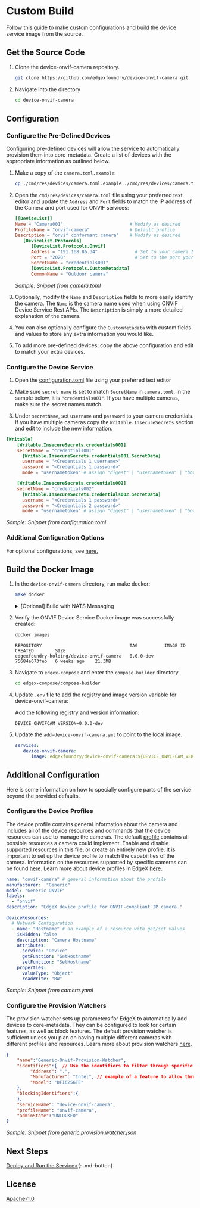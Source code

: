 # Custom Build

Follow this guide to make custom configurations and build the device service image from the source.

## Get the Source Code

1. Clone the device-onvif-camera repository.

   ```bash
   git clone https://github.com/edgexfoundry/device-onvif-camera.git
   ```

2. Navigate into the directory

   ```bash
   cd device-onvif-camera
   ```


## Configuration

### Configure the Pre-Defined Devices

Configuring pre-defined devices will allow the service to automatically provision them into core-metadata. Create a list of devices with the appropriate information as outlined below.

1. Make a copy of the `camera.toml.example`:  
   ```bash
   cp ./cmd/res/devices/camera.toml.example ./cmd/res/devices/camera.toml
   ```

1. Open the `cmd/res/devices/camera.toml` file using your preferred text editor and update the `Address` and `Port` fields to match the IP address of the Camera and port used for ONVIF services:

   ```toml
   [[DeviceList]]
   Name = "Camera001"                         # Modify as desired
   ProfileName = "onvif-camera"               # Default profile
   Description = "onvif conformant camera"    # Modify as desired
      [DeviceList.Protocols]
         [DeviceList.Protocols.Onvif]
         Address = "191.168.86.34"              # Set to your camera IP address
         Port = "2020"                          # Set to the port your camera uses
         SecretName = "credentials001"
         [DeviceList.Protocols.CustomMetadata]
         CommonName = "Outdoor camera"
   ```
   <p align="left">
      <i>Sample: Snippet from camera.toml</i>
   </p>

1. Optionally, modify the `Name` and `Description` fields to more easily identify the camera. The `Name` is the camera name used when using ONVIF Device Service Rest APIs. The `Description` is simply a more detailed explanation of the camera.

1. You can also optionally configure the `CustomMetadata` with custom fields and values to store any extra information you would like.

1. To add more pre-defined devices, copy the above configuration and edit to match your extra devices.


### Configure the Device Service
1. Open the [configuration.toml](./cmd/res/configuration.toml) file using your preferred text editor

1. Make sure `secret name` is set to match `SecretName` in `camera.toml`. In the sample below, it is `"credentials001"`. If you have multiple cameras, make sure the secret names match.

1. Under `secretName`, set `username` and `password` to your camera credentials. If you have multiple cameras copy the `Writable.InsecureSecrets` section and edit to include the new information.

```toml
[Writable]
    [Writable.InsecureSecrets.credentials001]
    secretName = "credentials001"
      [Writable.InsecureSecrets.credentials001.SecretData]
      username = "<Credentials 1 username>"
      password = "<Credentials 1 password>"
      mode = "usernametoken" # assign "digest" | "usernametoken" | "both" | "none"

    [Writable.InsecureSecrets.credentials002]
    secretName = "credentials002"
      [Writable.InsecureSecrets.credentials002.SecretData]
      username = "<Credentials 1 password>"
      password = "<Credentials 2 password>"
      mode = "usernametoken" # assign "digest" | "usernametoken" | "both" | "none"

```

<p align="left">
   <i>Sample: Snippet from configuration.toml</i>
</p>

### Additional Configuration Options
For optional configurations, see [here.](#additional-configuration)

## Build the Docker Image

1. In the `device-onvif-camera` directory, run make docker:

   ```bash
   make docker
   ```
   <details>
   <summary>[Optional] Build with NATS Messaging</summary>
   
      Currently, the NATS Messaging capability (NATS MessageBus) is opt-in at build time. This means that the published Docker image and Snaps do not include the NATS messaging capability. To build the docker image using NATS, run make docker-nats:

      ```bash
      make docker-nats
      ```

      See [Compose Builder](https://github.com/edgexfoundry/edgex-compose/tree/main/compose-builder#gen) `nat-bus` option to generate compose file for NATS and local dev images.
   
   </details>

1. Verify the ONVIF Device Service Docker image was successfully created:

   ```bash
   docker images
   ```
   ```docker
   REPOSITORY                                 TAG          IMAGE ID       CREATED        SIZE
   edgexfoundry-holding/device-onvif-camera   0.0.0-dev    75684e673feb   6 weeks ago    21.3MB
   ```

1. Navigate to `edgex-compose` and enter the `compose-builder` directory.

   ```bash
   cd edgex-compose/compose-builder
   ```

1. Update `.env` file to add the registry and image version variable for device-onvif-camera:

   Add the following registry and version information:
   ```env
   DEVICE_ONVIFCAM_VERSION=0.0.0-dev
   ```

4. Update the `add-device-onvif-camera.yml` to point to the local image.

   ```yml
   services:
      device-onvif-camera:
         image: edgexfoundry/device-onvif-camera:${DEVICE_ONVIFCAM_VERSION}
   ```

## Additional Configuration

Here is some information on how to specially configure parts of the service beyond the provided defaults.  

### Configure the Device Profiles

The device profile contains general information about the camera and includes all of the device resources and commands that the device resources can use to manage the cameras. The default [profile](../cmd/res/camera.yaml) contains all possible resources a camera could implement. Enable and disable supported resources in this file, or create an entirely new profile. It is important to set up the device profile to match the capabilities of the camera. Information on the resources supported by specific cameras can be found [here](./ONVIF-protocol.md#tested-onvif-cameras). Learn more about device profiles in EdgeX [here.](https://docs.edgexfoundry.org/1.2/microservices/device/profile/Ch-DeviceProfile/)

```yaml
name: "onvif-camera" # general information about the profile
manufacturer:  "Generic"
model: "Generic ONVIF"
labels:
  - "onvif"
description: "EdgeX device profile for ONVIF-compliant IP camera."

deviceResources:
  # Network Configuration
  - name: "Hostname" # an example of a resource with get/set values
    isHidden: false
    description: "Camera Hostname"
    attributes:
      service: "Device"
      getFunction: "GetHostname"
      setFunction: "SetHostname"
    properties:
      valueType: "Object"
      readWrite: "RW"
```
<p align="left">
   <i>Sample: Snippet from camera.yaml</i>
</p>


### Configure the Provision Watchers

The provision watcher sets up parameters for EdgeX to automatically add devices to core-metadata. They can be configured to look for certain features, as well as block features. The default provision watcher is sufficient unless you plan on having multiple different cameras with different profiles and resources. Learn more about provision watchers [here](https://docs.edgexfoundry.org/2.2/microservices/core/metadata/Ch-Metadata/#provision-watcher).

```json
{
    "name":"Generic-Onvif-Provision-Watcher",
    "identifiers":{  // Use the identifiers to filter through specific features of the protocol
         "Address": ".",
         "Manufacturer": "Intel", // example of a feature to allow through 
         "Model": "DFI6256TE" 
    },
    "blockingIdentifiers":{
    },
    "serviceName": "device-onvif-camera",
    "profileName": "onvif-camera",
    "adminState":"UNLOCKED"
}
```
<p align="left">
   <i>Sample: Snippet from generic.provision.watcher.json</i>
</p>

## Next Steps
[Deploy and Run the Service>](./deployment.md){: .md-button}

## License

[Apache-1.0](https://github.com/edgexfoundry-holding/device-onvif-camera/blob/main/LICENSE)
